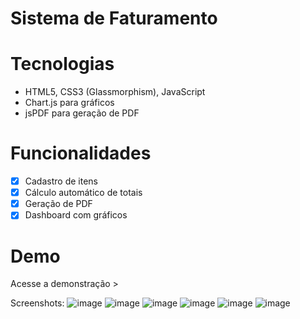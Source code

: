 # Sistema de Faturamento 

# Tecnologias
- HTML5, CSS3 (Glassmorphism), JavaScript
- Chart.js para gráficos
- jsPDF para geração de PDF

# Funcionalidades
- [x] Cadastro de itens
- [x] Cálculo automático de totais
- [x] Geração de PDF
- [x] Dashboard com gráficos

# Demo
Acesse a demonstração > 


Screenshots: 
![image](https://github.com/user-attachments/assets/8eb656e2-fd7b-409a-a05b-bcc3c05d0553)
![image](https://github.com/user-attachments/assets/9e1c7453-b4e1-46cb-b1cd-2a2c339b90ed)
![image](https://github.com/user-attachments/assets/7d212be2-80f9-4b46-998e-2a64022112a2)
![image](https://github.com/user-attachments/assets/ed114793-e01f-4be8-8cf4-46aba8c7a83e)
![image](https://github.com/user-attachments/assets/6e76f0b7-9eee-4326-a930-60adb51fcff0)
![image](https://github.com/user-attachments/assets/63627a20-7b53-4c8b-b74b-4c5c713d95ba)
